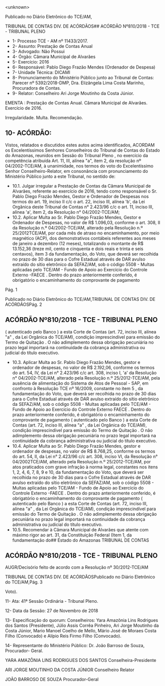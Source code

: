 &lt;unknown&gt;

Publicado  no  Diário Eletrônico do TCE/AM,

TRIBUNAL DE CONTAS DIV. DE  ACÓRDÃOS## ACÓRDÃO Nº810/2018 - TCE - TRIBUNAL PLENO

- 1- Processo TCE - AM nº 11433/2017.
- 2- Assunto: Prestação de Contas Anual
- 3- Advogado: Não Possui
- 4- Órgão: Câmara Municipal de Alvarães
- 5- Exercício: 2016
- 6- Responsável: Pablo Diego Frazão Mendes (Ordenador de Despesa)
- 7- Unidade Técnica: DICAMI
- 8- Pronunciamento  do Ministério  Público  junto  ao Tribunal  de Contas: Parecer  nº 5392/2018-DMP, Dra. Elizângela Lima Costa Marinho, Procuradora de Contas.
- 9- Relator: Conselheiro Ari Jorge Moutinho da Costa Júnior.

EMENTA : Prestação  de  Contas  Anual.  Câmara Municipal de Alvarães. Exercício de 2016.

Irregularidade. Multa. Recomendação.

## 10-  ACÓRDÃO:

Vistos, relatados e discutidos estes autos acima identificados, ACORDAM os Excelentíssimos Senhores Conselheiros do Tribunal de Contas do Estado do Amazonas, reunidos em Sessão do Tribunal Pleno , no exercício da competência atribuída Art. 11, III, alínea "a", item 2, da resolução nº 04/2002-TCE/AM, à unanimidade, nos termos do voto do Excelentíssimo Senhor Conselheiro-Relator, em consonância com pronunciamento do Ministério Público junto a este Tribunal, no sentido de:

- 10.1. Julgar  irregular a  Prestação  de  Contas  da  Câmara  Municipal  de Alvarães, referente ao exercício de 2016, tendo como responsável o Sr. Pablo  Diego  Frazão  Mendes,  Gestor  e  Ordenador  de  Despesas  nos termos  do  art.  19,  inciso  II  c/c  o  art.  22,  inciso  III,  alínea  'b',  da  Lei Orgânica deste Tribunal de Contas n° 2.423/96 c/c o art. 11, inciso III, alínea 'a', item 2, da Resolução n° 04/2002-TCE/AM;
- 10.2. Aplicar Multa ao Sr. Pablo Diego Frazão Mendes, Gestor e Ordenador de  Despesas,  no  valor  de  R$  1.096,03,  conforme  o  art.  308,  II  da Resolução n.º 04/2002-TCE/AM, alterado pela Resolução n.º 25/2012TCE/AM, por  cada  mês  de  atraso no  encaminhamento,  por  meio magnético (ACP), dos demonstrativos contábeis referentes aos meses de  janeiro  a  dezembro  (12  meses),  totalizando  o  montante  de R$ 13.152,36 (treze  mil,  cento  e  cinquenta  e  dois  reais  e  trinta  e  seis centavos), item 3 da fundamentação, do Voto, que deverá ser recolhida no  prazo  de  30  dias  para  o  Cofre  Estadual  através  de  DAR  avulso extraído do sítio eletrônico da SEFAZ/AM, sob o código 5508 - Multas aplicadas pelo TCE/AM - Fundo de Apoio ao Exercício do Controle Externo -FAECE . Dentro do prazo anteriormente conferido, é obrigatório o encaminhamento do comprovante de pagamento

Pág. 1

Publicado  no  Diário Eletrônico do TCE/AM,TRIBUNAL DE CONTAS DIV. DE  ACÓRDÃOSPág. 2

## ACÓRDÃO Nº810/2018 - TCE - TRIBUNAL PLENO

( autenticado  pelo  Banco )  a  esta  Corte  de  Contas  (art.  72,  inciso  III, alínea "a" , da Lei Orgânica do TCE/AM), condição imprescindível para emissão do Termo de Quitação . O não adimplemento dessa obrigação pecuniária  no  prazo  legal  importará  na  continuidade da  cobrança administrativa ou judicial do título executivo.

- 10.3. Aplicar Multa ao Sr. Pablo Diego Frazão Mendes, gestor e ordenador de despesas, no valor de R$ 2.192,06, conforme os termos do art. 54, IV,  da  Lei  n°  2.423/96  c/c  art.  308,  inciso  I,  'a'  da  Resolução  n° 04/2002-TCE/AM,  alterado  pela  Resolução  n.º  25/2012-TCE/AM,  pela ausência de alimentação do Sistema de  Atos de Pessoal  - SAP, em confronto  à  Resolução  TCE  nº  16/2009,  constante  no item  5 , da fundamentação do Voto, que deverá ser recolhida no prazo de 30 dias para o Cofre Estadual através de DAR  avulso  extraído  do sítio eletrônico da SEFAZ/AM, sob o código 5508 - Multas aplicadas pelo TCE/AM  -  Fundo  de  Apoio  ao  Exercício  do  Controle  Externo  FAECE . Dentro  do  prazo  anteriormente  conferido,  é  obrigatório  o encaminhamento  do  comprovante  de  pagamento  ( autenticado  pelo Banco )  a  esta  Corte de Contas (art. 72, inciso III, alínea "a" , da Lei Orgânica  do  TCE/AM),  condição  imprescindível  para  emissão  do Termo de Quitação . O não adimplemento dessa obrigação pecuniária no prazo legal importará na continuidade da cobrança administrativa ou judicial do título executivo.
- 10.4. Aplicar Multa ao Sr. Pablo Diego Frazão Mendes, gestor e ordenador de despesas, no valor de R$ 8.768,25, conforme os termos do art. 54, II, da Lei n° 2.423/96 c/c art. 308, inciso VI, da Resolução n° 04/2002TCE/AM,  alterado pela Resolução  n.º 25/2012-TCE/AM,  por  atos praticados com grave infração à norma legal, constantes nos itens 1, 2, 4, 6, 7, 8, 9 e 10, da fundamentação do Voto, que deverá ser recolhida no  prazo  de  30  dias  para  o  Cofre  Estadual  através  de  DAR  avulso extraído do sítio eletrônico da SEFAZ/AM, sob o código 5508 - Multas aplicadas pelo TCE/AM - Fundo de Apoio ao Exercício do Controle Externo -FAECE . Dentro do prazo anteriormente conferido, é obrigatório o encaminhamento do comprovante de pagamento ( autenticado  pelo  Banco )  a  esta  Corte  de  Contas  (art.  72,  inciso  III, alínea "a" , da Lei Orgânica do TCE/AM), condição imprescindível para emissão do Termo de Quitação . O não adimplemento dessa obrigação pecuniária  no  prazo  legal  importará  na  continuidade da  cobrança administrativa ou judicial do título executivo.
- 10.5. Recomendar à Câmara Municipal de Alvarães que atente com máximo rigor ao art. 31, da Constituição Federal (Item 1, da fundamentação do## Estado do Amazonas TRIBUNAL DE CONTAS

## ACÓRDÃO Nº810/2018 - TCE - TRIBUNAL PLENO

AUGR/Decisório feito de acordo com a Resolução nº 30/2012-TCE/AM

TRIBUNAL DE CONTAS DIV. DE  ACÓRDÃOSPublicado  no  Diário Eletrônico do TCE/AM,Pág. 3

Voto).

11-  Ata: 41ª Sessão Ordinária - Tribunal Pleno.

12-  Data da Sessão: 27 de Novembro de 2018

13-  Especificação  do  quorum: Conselheiros: Yara  Amazônia  Lins  Rodrigues  dos Santos (Presidente), Júlio Assis Corrêa Pinheiro, Ari Jorge Moutinho da Costa Júnior, Mario  Manoel  Coelho  de  Mello,  Mário  José  de  Moraes  Costa  Filho  (Convocado)  e Alípio Reis Firmo Filho (Convocado).

14-  Representante do Ministério Público: Dr. João Barroso de Souza, Procurador- Geral.

YARA AMAZÔNIA LINS RODRIGUES DOS SANTOS Conselheira-Presidente

ARI JORGE MOUTINHO DA COSTA JÚNIOR Conselheiro Relator

JOÃO BARROSO DE SOUZA Procurador-Geral